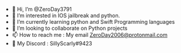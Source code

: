 - 👋 Hi, I’m @ZeroDay3791
- 👀 I’m interested in IOS jailbreak and python.
- 🌱 I’m currently learning python and Swift Programming languages 
- 💞️ I’m looking to collaborate on Python projects 
- 📫 How to reach me : My email ZeroDay2006@protonmail.com
- 💬 My Discord : SillyScarly#9423

<!---
ZeroDay3791/
--->
